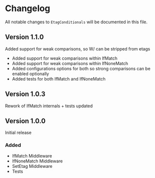 # Changelog

All notable changes to `EtagConditionals` will be documented in this file.

## Version 1.1.0
Added support for weak comparisons, so W/ can be stripped from etags
- Added support for weak comparisons within IfMatch
- Added support for weak comparisons within IfNoneMatch
- Added configurations options for both so strong comparisons can be enabled optionally
- Added tests for both IfMatch and IfNoneMatch

## Version 1.0.3
Rework of IfMatch internals + tests updated


## Version 1.0.0
Initial release 
### Added
- IfMatch Middleware 
- IfNoneMatch Middleware 
- SetEtag Middleware 
- Tests
